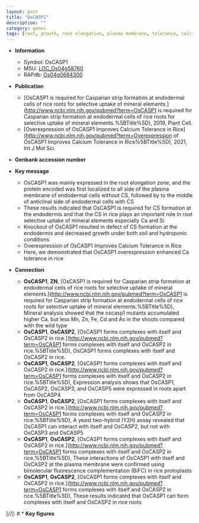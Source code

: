 ```yaml
---
layout: post
title: "OsCASP1"
description: ""
category: genes
tags: [root, growth, root elongation, plasma membrane, tolerance, calcium]
---
```


* **Information**  
    + Symbol: OsCASP1  
    + MSU: [LOC_Os04g58760](http://rice.uga.edu/cgi-bin/ORF_infopage.cgi?orf=LOC_Os04g58760)  
    + RAPdb: [Os04g0684300](http://rapdb.dna.affrc.go.jp/viewer/gbrowse_details/irgsp1?name=Os04g0684300)  

* **Publication**  
    + [OsCASP1 is required for Casparian strip formation at endodermal cells of rice roots for selective uptake of mineral elements.](http://www.ncbi.nlm.nih.gov/pubmed?term=OsCASP1 is required for Casparian strip formation at endodermal cells of rice roots for selective uptake of mineral elements.%5BTitle%5D), 2019, Plant Cell.
    + [Overexpression of OsCASP1 Improves Calcium Tolerance in Rice](http://www.ncbi.nlm.nih.gov/pubmed?term=Overexpression of OsCASP1 Improves Calcium Tolerance in Rice%5BTitle%5D), 2021, Int J Mol Sci.

* **Genbank accession number**  

* **Key message**  
    + OsCASP1 was mainly expressed in the root elongation zone, and the protein encoded was first localized to all side of the plasma membrane of endodermal cells without CS, followed by to the middle of anticlinal side of endodermal cells with CS
    + These results indicated that OsCASP1 is required for CS formation at the endodermis and that the CS in rice plays an important role in root selective uptake of mineral elements especially Ca and Si
    + Knockout of OsCASP1 resulted in defect of CS formation at the endodermis and decreased growth under both soil and hydroponic conditions
    + Overexpression of OsCASP1 Improves Calcium Tolerance in Rice
    + Here, we demonstrated that OsCASP1 overexpression enhanced Ca tolerance in rice

* **Connection**  
    + __OsCASP1__, __ZN__, [OsCASP1 is required for Casparian strip formation at endodermal cells of rice roots for selective uptake of mineral elements.](http://www.ncbi.nlm.nih.gov/pubmed?term=OsCASP1 is required for Casparian strip formation at endodermal cells of rice roots for selective uptake of mineral elements.%5BTitle%5D),  Mineral analysis showed that the oscasp1 mutants accumulated higher Ca, but less Mn, Zn, Fe, Cd and As in the shoots compared with the wild type
    + __OsCASP1__, __OsCASP2__, [OsCASP1 forms complexes with itself and OsCASP2 in rice.](http://www.ncbi.nlm.nih.gov/pubmed?term=OsCASP1 forms complexes with itself and OsCASP2 in rice.%5BTitle%5D), OsCASP1 forms complexes with itself and OsCASP2 in rice.
    + __OsCASP1__, __OsCASP2__, [OsCASP1 forms complexes with itself and OsCASP2 in rice.](http://www.ncbi.nlm.nih.gov/pubmed?term=OsCASP1 forms complexes with itself and OsCASP2 in rice.%5BTitle%5D),  Expression analysis shows that OsCASP1, OsCASP2, OsCASP3, and OsCASP5 were expressed in roots apart from OsCASP4
    + __OsCASP1__, __OsCASP2__, [OsCASP1 forms complexes with itself and OsCASP2 in rice.](http://www.ncbi.nlm.nih.gov/pubmed?term=OsCASP1 forms complexes with itself and OsCASP2 in rice.%5BTitle%5D),  A yeast two-hybrid (Y2H) assay revealed that OsCASP1 can interact with itself and OsCASP2, but not with OsCASP3 and OsCASP5
    + __OsCASP1__, __OsCASP2__, [OsCASP1 forms complexes with itself and OsCASP2 in rice.](http://www.ncbi.nlm.nih.gov/pubmed?term=OsCASP1 forms complexes with itself and OsCASP2 in rice.%5BTitle%5D),  These interactions of OsCASP1 with itself and OsCASP2 at the plasma membrane were confirmed using bimolecular fluorescence complementation (BiFC) in rice protoplasts
    + __OsCASP1__, __OsCASP2__, [OsCASP1 forms complexes with itself and OsCASP2 in rice.](http://www.ncbi.nlm.nih.gov/pubmed?term=OsCASP1 forms complexes with itself and OsCASP2 in rice.%5BTitle%5D),  These results indicated that OsCASP1 can form complexes with itself and OsCASP2 in rice roots

[//]: # * **Key figures**  


